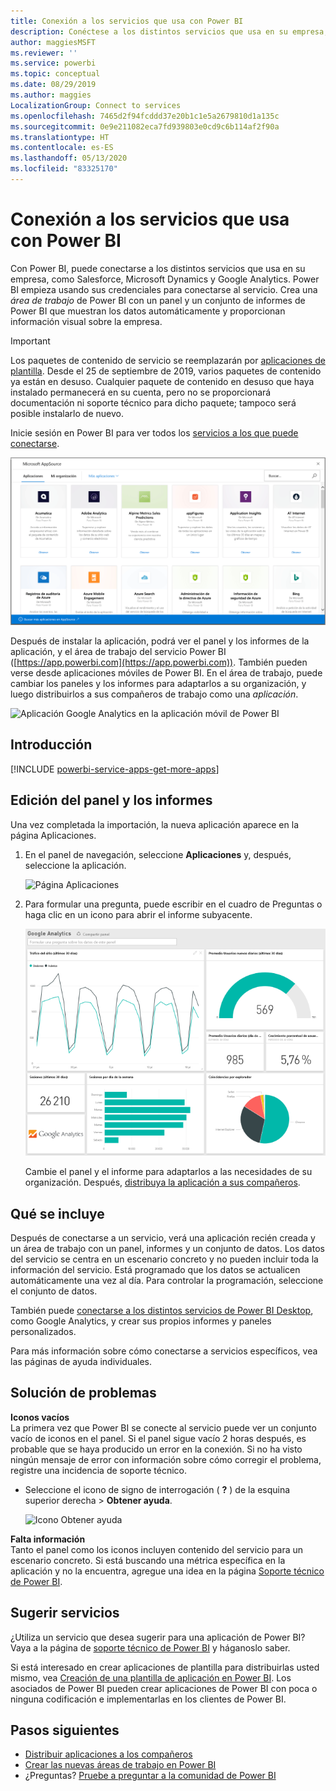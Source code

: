 ```yaml
---
title: Conexión a los servicios que usa con Power BI
description: Conéctese a los distintos servicios que usa en su empresa, como Salesforce, Microsoft Dynamics CRM y Google Analytics.
author: maggiesMSFT
ms.reviewer: ''
ms.service: powerbi
ms.topic: conceptual
ms.date: 08/29/2019
ms.author: maggies
LocalizationGroup: Connect to services
ms.openlocfilehash: 7465d2f94fcddd37e20b1c1e5a2679810d1a135c
ms.sourcegitcommit: 0e9e211082eca7fd939803e0cd9c6b114af2f90a
ms.translationtype: HT
ms.contentlocale: es-ES
ms.lasthandoff: 05/13/2020
ms.locfileid: "83325170"
---
```

# <a name="connect-to-the-services-you-use-with-power-bi"></a>Conexión a los servicios que usa con Power BI
Con Power BI, puede conectarse a los distintos servicios que usa en su empresa, como Salesforce, Microsoft Dynamics y Google Analytics. Power BI empieza usando sus credenciales para conectarse al servicio. Crea una *área de trabajo* de Power BI con un panel y un conjunto de informes de Power BI que muestran los datos automáticamente y proporcionan información visual sobre la empresa.

>[!IMPORTANT]
>Los paquetes de contenido de servicio se reemplazarán por [aplicaciones de plantilla](https://docs.microsoft.com/power-bi/service-template-apps-overview). Desde el 25 de septiembre de 2019, varios paquetes de contenido ya están en desuso. Cualquier paquete de contenido en desuso que haya instalado permanecerá en su cuenta, pero no se proporcionará documentación ni soporte técnico para dicho paquete; tampoco será posible instalarlo de nuevo.

Inicie sesión en Power BI para ver todos los [servicios a los que puede conectarse](https://app.powerbi.com/getdata/services). 

![Aplicaciones de AppSource](media/service-connect-to-services/overview.png)

Después de instalar la aplicación, podrá ver el panel y los informes de la aplicación, y el área de trabajo del servicio Power BI ([https://app.powerbi.com](https://app.powerbi.com)). También pueden verse desde aplicaciones móviles de Power BI. En el área de trabajo, puede cambiar los paneles y los informes para adaptarlos a su organización, y luego distribuirlos a sus compañeros de trabajo como una *aplicación*. 

![Aplicación Google Analytics en la aplicación móvil de Power BI](media/service-connect-to-services/power-bi-service-mobile-app-240.png)

## <a name="get-started"></a>Introducción
[!INCLUDE [powerbi-service-apps-get-more-apps](../includes/powerbi-service-apps-get-more-apps.md)]

## <a name="edit-the-dashboard-and-reports"></a>Edición del panel y los informes
Una vez completada la importación, la nueva aplicación aparece en la página Aplicaciones.

1. En el panel de navegación, seleccione **Aplicaciones** y, después, seleccione la aplicación.
   
     ![Página Aplicaciones](media/service-connect-to-services/power-bi-service-apps-open-app.png)
2. Para formular una pregunta, puede escribir en el cuadro de Preguntas o haga clic en un icono para abrir el informe subyacente. 
   
    ![Panel Google Analytics](media/service-connect-to-services/googleanalytics2.png)
   
    Cambie el panel y el informe para adaptarlos a las necesidades de su organización. Después, [distribuya la aplicación a sus compañeros](../collaborate-share/service-create-distribute-apps.md).

## <a name="whats-included"></a>Qué se incluye
Después de conectarse a un servicio, verá una aplicación recién creada y un área de trabajo con un panel, informes y un conjunto de datos. Los datos del servicio se centra en un escenario concreto y no pueden incluir toda la información del servicio. Está programado que los datos se actualicen automáticamente una vez al día. Para controlar la programación, seleccione el conjunto de datos.

También puede [conectarse a los distintos servicios de Power BI Desktop](desktop-data-sources.md), como Google Analytics, y crear sus propios informes y paneles personalizados.  

Para más información sobre cómo conectarse a servicios específicos, vea las páginas de ayuda individuales.

## <a name="troubleshooting"></a>Solución de problemas
**Iconos vacíos**  
La primera vez que Power BI se conecte al servicio puede ver un conjunto vacío de iconos en el panel. Si el panel sigue vacío 2 horas después, es probable que se haya producido un error en la conexión. Si no ha visto ningún mensaje de error con información sobre cómo corregir el problema, registre una incidencia de soporte técnico.

* Seleccione el icono de signo de interrogación ( **?** ) de la esquina superior derecha > **Obtener ayuda**.
  
    ![Icono Obtener ayuda](media/service-connect-to-services/power-bi-service-get-help.png)

**Falta información**  
Tanto el panel como los iconos incluyen contenido del servicio para un escenario concreto. Si está buscando una métrica específica en la aplicación y no la encuentra, agregue una idea en la página [Soporte técnico de Power BI](https://support.powerbi.com/forums/265200-power-bi).

## <a name="suggesting-services"></a>Sugerir servicios
¿Utiliza un servicio que desea sugerir para una aplicación de Power BI? Vaya a la página de [soporte técnico de Power BI](https://support.powerbi.com/forums/265200-power-bi) y háganoslo saber.

Si está interesado en crear aplicaciones de plantilla para distribuirlas usted mismo, vea [Creación de una plantilla de aplicación en Power BI](service-template-apps-create.md). Los asociados de Power BI pueden crear aplicaciones de Power BI con poca o ninguna codificación e implementarlas en los clientes de Power BI. 

## <a name="next-steps"></a>Pasos siguientes
* [Distribuir aplicaciones a los compañeros](../collaborate-share/service-create-distribute-apps.md)
* [Crear las nuevas áreas de trabajo en Power BI](../collaborate-share/service-create-the-new-workspaces.md)
* ¿Preguntas? [Pruebe a preguntar a la comunidad de Power BI](https://community.powerbi.com/)
